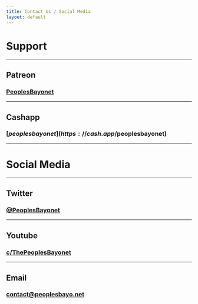 ```yaml
---
title: Contact Us / Social Media
layout: default
---
```

# Support

---

## Patreon
### [PeoplesBayonet](https://patreon.com/peoplesbayonet)

---

## Cashapp
### [$peoplesbayonet](https://cash.app/$peoplesbayonet)
---
# Social Media

---

## Twitter
### [@PeoplesBayonet](https://twitter.com/PeoplesBayonet)

---

## Youtube
### [c/ThePeoplesBayonet](https://youtube.com/ThePeoplesBayonet)

---

## Email
### [contact@peoplesbayo.net](mailto:contact@peoplesbayo.net)
